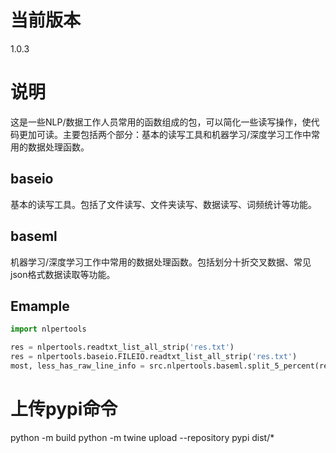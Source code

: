 # 当前版本
1.0.3

# 说明
这是一些NLP/数据工作人员常用的函数组成的包，可以简化一些读写操作，使代码更加可读。主要包括两个部分：基本的读写工具和机器学习/深度学习工作中常用的数据处理函数。

## baseio
基本的读写工具。包括了文件读写、文件夹读写、数据读写、词频统计等功能。

## baseml
机器学习/深度学习工作中常用的数据处理函数。包括划分十折交叉数据、常见json格式数据读取等功能。

## Emample

```python
import nlpertools

res = nlpertools.readtxt_list_all_strip('res.txt')
res = nlpertools.baseio.FILEIO.readtxt_list_all_strip('res.txt')
most, less_has_raw_line_info = src.nlpertools.baseml.split_5_percent(res)
```

# 上传pypi命令
python -m build
python -m twine upload --repository pypi dist/*
